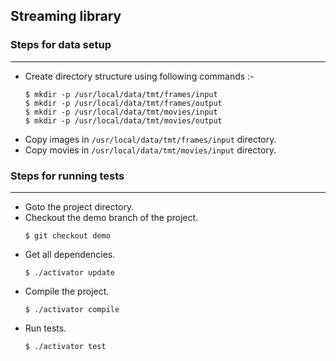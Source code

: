 
## Streaming library

### Steps for data setup
-------------------------
- Create directory structure using following commands :-     
     ``` 
     $ mkdir -p /usr/local/data/tmt/frames/input  
     $ mkdir -p /usr/local/data/tmt/frames/output  
     $ mkdir -p /usr/local/data/tmt/movies/input  
     $ mkdir -p /usr/local/data/tmt/movies/output
     ```
- Copy images in ```/usr/local/data/tmt/frames/input``` directory.
- Copy movies in ```/usr/local/data/tmt/movies/input``` directory.

### Steps for running tests
-------------------------
* Goto the project directory.
* Checkout the demo branch of the project. 
     ```
	 $ git checkout demo
     ```
* Get all dependencies. 
     ```
     $ ./activator update
     ```
* Compile the project.
     ```
     $ ./activator compile
     ```
* Run tests. 
     ```
     $ ./activator test
     ```
